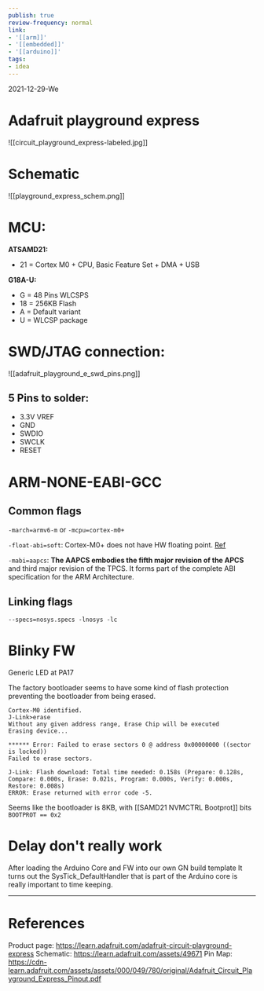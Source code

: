 ```yaml
---
publish: true
review-frequency: normal
link:
- '[[arm]]'
- '[[embedded]]'
- '[[arduino]]'
tags:
- idea
---
```

2021-12-29-We

# Adafruit playground express

![[circuit_playground_express-labeled.jpg]]

# Schematic
![[playground_express_schem.png]]

# MCU:
**ATSAMD21:**
 - 21 = Cortex M0 + CPU, Basic Feature Set + DMA + USB

**G18A-U:**
- G  = 48 Pins WLCSPS
- 18 = 256KB Flash
- A  = Default variant
- U  = WLCSP package

# SWD/JTAG connection:
![[adafruit_playground_e_swd_pins.png]]

## 5 Pins to solder:
- 3.3V VREF
- GND
- SWDIO
- SWCLK
- RESET

# ARM-NONE-EABI-GCC
## Common flags
`-march=armv6-m`
or
`-mcpu=cortex-m0+`

`-float-abi=soft`: Cortex-M0+ does not have HW floating point. [Ref](https://en.wikipedia.org/wiki/ARM_Cortex-M)

`-mabi=aapcs`: **The AAPCS embodies the fifth major revision of the APCS** and third major revision of the TPCS. It forms part of the complete ABI specification for the ARM Architecture.

## Linking flags
`--specs=nosys.specs -lnosys -lc`

# Blinky FW
Generic LED at PA17

The factory bootloader seems to have some kind of flash protection preventing the bootloader from being erased.
```
Cortex-M0 identified.
J-Link>erase
Without any given address range, Erase Chip will be executed
Erasing device...

****** Error: Failed to erase sectors 0 @ address 0x00000000 ((sector is locked))
Failed to erase sectors.

J-Link: Flash download: Total time needed: 0.158s (Prepare: 0.128s, Compare: 0.000s, Erase: 0.021s, Program: 0.000s, Verify: 0.000s, Restore: 0.008s)
ERROR: Erase returned with error code -5.
```

Seems like the bootloader is 8KB, with [[SAMD21 NVMCTRL Bootprot]] bits  `BOOTPROT == 0x2`

# Delay don't really work
After loading the Arduino Core and FW into our own GN build template
It turns out the SysTick_DefaultHandler that is part of the Arduino core is really important to time keeping.

---
# References
Product page: https://learn.adafruit.com/adafruit-circuit-playground-express
Schematic: https://learn.adafruit.com/assets/49671
Pin Map: https://cdn-learn.adafruit.com/assets/assets/000/049/780/original/Adafruit_Circuit_Playground_Express_Pinout.pdf